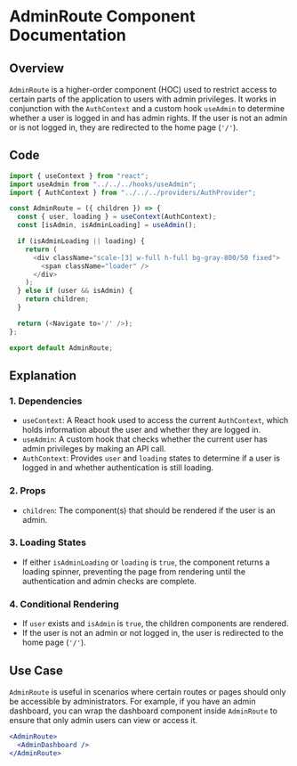 # AdminRoute Component Documentation

## Overview

`AdminRoute` is a higher-order component (HOC) used to restrict access to certain parts of the application to users with admin privileges. It works in conjunction with the `AuthContext` and a custom hook `useAdmin` to determine whether a user is logged in and has admin rights. If the user is not an admin or is not logged in, they are redirected to the home page (`'/'`).

## Code
```javascript
import { useContext } from "react";
import useAdmin from "../../../hooks/useAdmin";
import { AuthContext } from "../../../providers/AuthProvider";

const AdminRoute = ({ children }) => {
  const { user, loading } = useContext(AuthContext);
  const [isAdmin, isAdminLoading] = useAdmin();

  if (isAdminLoading || loading) {
    return (
      <div className="scale-[3] w-full h-full bg-gray-800/50 fixed">
        <span className="loader" />
      </div>
    );
  } else if (user && isAdmin) {
    return children;
  }

  return (<Navigate to='/' />);
};

export default AdminRoute;
```

## Explanation

### 1. **Dependencies**
   - `useContext`: A React hook used to access the current `AuthContext`, which holds information about the user and whether they are logged in.
   - `useAdmin`: A custom hook that checks whether the current user has admin privileges by making an API call.
   - `AuthContext`: Provides `user` and `loading` states to determine if a user is logged in and whether authentication is still loading.

### 2. **Props**
   - `children`: The component(s) that should be rendered if the user is an admin.

### 3. **Loading States**
   - If either `isAdminLoading` or `loading` is `true`, the component returns a loading spinner, preventing the page from rendering until the authentication and admin checks are complete.

### 4. **Conditional Rendering**
   - If `user` exists and `isAdmin` is `true`, the children components are rendered.
   - If the user is not an admin or not logged in, the user is redirected to the home page (`'/'`).

## Use Case
`AdminRoute` is useful in scenarios where certain routes or pages should only be accessible by administrators. For example, if you have an admin dashboard, you can wrap the dashboard component inside `AdminRoute` to ensure that only admin users can view or access it.

```jsx
<AdminRoute>
  <AdminDashboard />
</AdminRoute>
```

